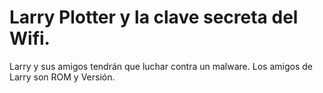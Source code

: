 # Larry Plotter y la clave secreta del Wifi.

Larry y sus amigos tendrán que luchar contra un malware.
Los amigos de Larry son ROM y Versión.
